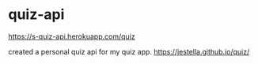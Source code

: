 # quiz-api

https://s-quiz-api.herokuapp.com/quiz

created a personal quiz api for my quiz app.
https://jestella.github.io/quiz/
